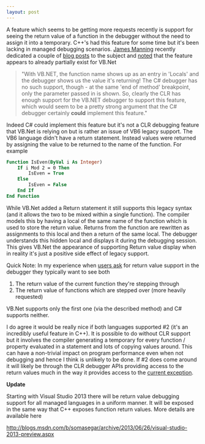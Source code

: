 ```yaml
---
layout: post
---
```

A feature which seems to be getting more requests recently is support for seeing the return value of a function in the debugger without the need to assign it into a temporary.  C++'s had this feature for some time but it's been lacking in managed debugging scenarios.  [James Manning](http://blog.sublogic.com/) recently dedicated a couple of [blog posts](http://blog.sublogic.com/2010/11/22/visual-studio-debugger-request-return-local-variable/) to the subject and [noted](http://blog.sublogic.com/2010/12/11/showing-c-method-return-in-debugger-vb-net-can-do-it/) that the feature appears to already partially exist for VB.Net

> "With VB.NET, the function name shows up as an entry in 'Locals' and the debugger shows us the value it's returning!  The C# debugger has no such support, though - at the same 'end of method' breakpoint, only the parameter passed in is shown.   So, clearly the CLR has enough support for the VB.NET debugger to support this feature, which would seem to be a pretty strong argument that the C# debugger certainly **could** implement this feature."

Indeed C# could implement this feature but it's not a CLR debugging feature that VB.Net is relying on but is rather an issue of VB6 legacy support.  The VB6 language didn't have a return statement.  Instead values were returned by assigning the value to be returned to the name of the function.  For example

``` vb
Function IsEven(ByVal i As Integer)
    If i Mod 2 = 0 Then 
        IsEven = True 
    Else 
        IsEven = False 
    End If 
End Function 
```

While VB.Net added a Return statement it still supports this legacy syntax (and it allows the two to be mixed within a single function).  The compiler models this by having a local of the same name of the function which is used to store the return value.  Returns from the function are rewritten as assignments to this local and then a return of the same local.  The debugger understands this hidden local and displays it during the debugging session.  This gives VB.Net the appearance of supporting Return value display when in reality it's just a positive side effect of legacy support.

Quick Note:  In my experience when [users ask](http://stackoverflow.com/questions/591086/vs-get-returned-value-in-c-code) for return value support in the debugger they typically want to see both

  1. The return value of the current function they're stepping through
  2. The return value of functions which are stepped over (more heavily requested)

VB.Net supports only the first one (via the described method) and C# supports neither.

I do agree it would be really nice if both languages supported #2 (it's an incredibly useful feature in C++).  It is possible to do without CLR support but it involves the compiler generating a temporary for every function / property evaluated in a statement and lots of copying values around.  This can have a non-trivial impact on program performance even when not debugging and hence I think is unlikely to be done.  If #2 does come around it will likely be through the CLR debugger APIs providing access to the return values much in the way it provides access to the [current exception](http://msdn.microsoft.com/en-us/library/ms230540\(pt-br,VS.90\).aspx).

**Update**

Starting with Visual Studio 2013 there will be return value debugging support for all managed languages in a uniform manner.  It will be exposed in the same way that C++ exposes function return values.  More details are available here

<http://blogs.msdn.com/b/somasegar/archive/2013/06/26/visual-studio-2013-preview.aspx>

